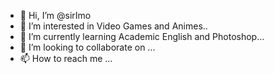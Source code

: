 - 👋 Hi, I’m @sirImo
- 👀 I’m interested in Video Games and Animes..
- 🌱 I’m currently learning Academic English and Photoshop...
- 💞️ I’m looking to collaborate on ...
- 📫 How to reach me ...

<!---
sirImo/sirImo is a ✨ special ✨ repository because its `README.md` (this file) appears on your GitHub profile.
You can click the Preview link to take a look at your changes.
--->
